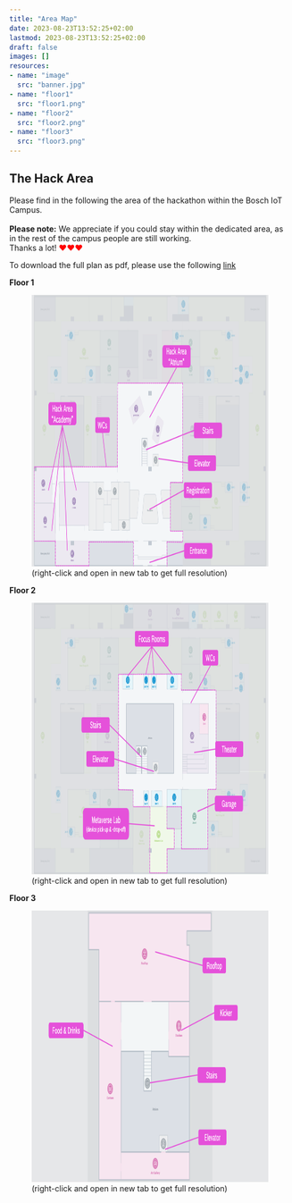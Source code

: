 ```yaml
---
title: "Area Map"
date: 2023-08-23T13:52:25+02:00
lastmod: 2023-08-23T13:52:25+02:00
draft: false
images: []
resources:
- name: "image"
  src: "banner.jpg"
- name: "floor1"
  src: "floor1.png"
- name: "floor2"
  src: "floor2.png"
- name: "floor3"
  src: "floor3.png"
---
```


## The Hack Area
Please find in the following the area of the hackathon within the Bosch IoT Campus.
<br><br>
**Please note:** We appreciate if you could stay within the dedicated area, as in the rest of the campus people are still working.<br>Thanks a lot! <span style="color:red;">&#x2665;</span><span style="color:red;">&#x2665;</span><span style="color:red;">&#x2665;</span>

To download the full plan as pdf, please use the following [link](./hack_area.pdf)

**Floor 1**
<figure>
  <img src="./floor1.png" alt="Floor 1" width="864" height="486">
  <figcaption>(right-click and open in new tab to get full resolution)</figcaption>
</figure  >

**Floor 2**
<figure>
<img src="./floor2.png" alt="Floor 2" width="864" height="486">
<figcaption>(right-click and open in new tab to get full resolution)</figcaption>
</figure  >

**Floor 3**
<figure>
<img src="./floor3.png" alt="Floor 3" width="864" height="486">
<figcaption>(right-click and open in new tab to get full resolution)</figcaption>
</figure  >